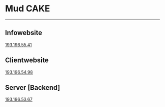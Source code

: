 # Mud CAKE
***
## Infowebsite
[193.196.55.41](http:193.196.55.41)

## Clientwebsite
[193.196.54.98](http:193.196.54.98)

## Server [Backend]
[193.196.53.67](http:193.196.53.67)
